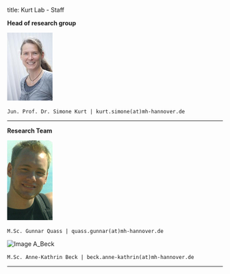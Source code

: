 title: Kurt Lab - Staff

**Head of research group**

![Image S_Kurt](s_kurt_106width.jpg)

    Jun. Prof. Dr. Simone Kurt | kurt.simone(at)mh-hannover.de

---------------------------
**Research Team**

![Image G_Quass](g_quass.png)

    M.Sc. Gunnar Quass | quass.gunnar(at)mh-hannover.de

![Image A_Beck](a_beck.png)

    M.Sc. Anne-Kathrin Beck | beck.anne-kathrin(at)mh-hannover.de


-----------------------------
